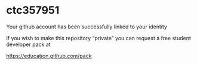 # ctc357951

 Your github account has been successfully linked to your identity

If you wish to make this repository “private” you can request a free student developer pack at

https://education.github.com/pack

